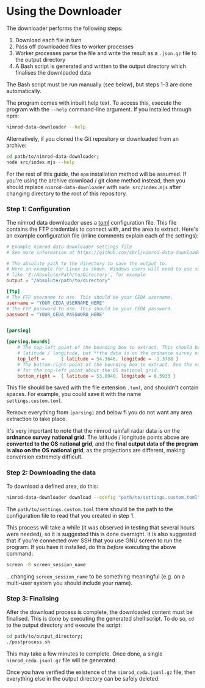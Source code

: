 # Using the Downloader
The downloader performs the following steps:

1. Download each file in turn
2. Pass off downloaded files to worker processes
3. Worker processes parse the file and write the result as a `.json.gz` file to the output directory
4. A Bash script is generated and written to the output directory which finalises the downloaded data

The Bash script must be run manually (see below), but steps 1-3 are done automatically.

The program comes with inbuilt help text. To access this, execute the program with the `--help` command-line argument. If you installed through npm:

```bash
nimrod-data-downloader --help
```

Alternatively, if you cloned the Git repository or downloaded from an archive:

```bash
cd path/to/nimrod-data-downloader;
node src/index.mjs --help
```

For the rest of this guide, the `npm` installation method will be assumed. If you're using the archive download / git clone method instead, then you should replace `nimrod-data-downloader` with `node src/index.mjs` after changing directory to the root of this repository.

### Step 1: Configuration
The nimrod data downloader uses a [toml](https://toml.io/en/) configuration file. This file contains the FTP credentials to connect with, and the area to extract. Here's an example configuration file (inline comments explain each of the settings):

```toml
# Example nimrod-data-downloader settings file
# See more information at https://github.com/sbrl/nimrod-data-downloader.git

# The absolute path to the directory to save the output to.
# Here an example for Linux is shown. Windows users will need to use something
# like 'Z:/Absolute/Path/to/Directory', for example
output = "/absolute/path/to/directory"

[ftp]
# The FTP username to use. This should be your CEDA username.
username = "YOUR_CEDA_USERNAME_HERE"
# The FTP password to use. This should be your CEDA password.
password = "YOUR_CEDA_PASSWORD_HERE"


[parsing]

[parsing.bounds]
    # The top-left point of the bounding box to extract. This should be in
    # latitude / longitude, but **the data is on the ordnance survey national grid**, and **these points will be converted to the OS national grid**. 
	top_left =		{ latitude = 54.3646, longitude = -1.3788 }
    # The bottom-right point of the bounding box to extract. See the note above
    # for the top-left point about the OS mational grid.
	bottom_right =	{ latitude = 53.0940, longitude = 0.5933 }
```

This file should be saved with the file extension `.toml`, and shouldn't contain spaces. For example, you could save it with the name `settings.custom.toml`.

Remove everything from `[parsing]` and below fi you do not want any area extraction to take place.

It's very important to note that the nimrod rainfall radar data is on the **ordnance survey national grid**. The latitude / longitude points above are **converted to the OS national grid**, and the **final output data of the program is also on the OS national grid**, as the projections are different, making conversion extremely difficult.


### Step 2: Downloading the data
To download a defined area, do this:

```bash
nimrod-data-downloader download --config "path/to/settings.custom.toml"
```

The `path/to/settings.custom.toml` there should be the path to the configuration file to read that you created in step 1.

This process will take a while (it was observed in testing that several hours were needed), so it is suggested this is done overnight. It is also suggested that if you're connected over SSH that you use GNU screen to run the program. If you have it installed, do this _before_ executing the above command:

```bash
screen -R screen_session_name
```

...changing `screen_session_name` to be something meaningful (e.g. on a multi-user system you should include your name).


### Step 3: Finalising
After the download process is complete, the downloaded content must be finalised. This is done by executing the generated shell script. To do so, `cd` to the output directory and execute the script:

```bash
cd path/to/output_directory;
./postprocess.sh
```

This may take a few minutes to complete. Once done, a single `nimrod_ceda.jsonl.gz` file will be generated.

Once you have verified the existence of the `nimrod_ceda.jsonl.gz` file, then everything else in the output directory can be safely deleted.
